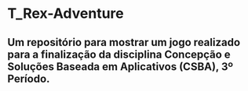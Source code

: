 # T_Rex-Adventure

## Um repositório para mostrar um jogo realizado para a finalização da disciplina Concepção e Soluções Baseada em Aplicativos (CSBA), 3º Período.
